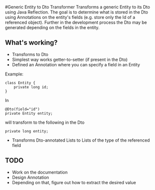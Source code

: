#Generic Entity to Dto Transformer
Transforms a generic Entity to its Dto using Java Reflection. The goal is to determine what is stored in the Dto using Annotations on the entity's fields (e.g. store only the Id of a referenced object). Further in the development process the Dto may be generated depending on the fields in the entity.

## What's working?
* Transforms <XYZ> to <XYZ>Dto
* Simplest way works getter-to-setter (if present in the Dto)
* Defined an Annotation where you can specify a field in an Entity

Example:

    class Entity {
        private long id;
    }
In <XYZ>

    @Dto(field="id")
    private Entity entity;
will transform to the following in the <XYZ>Dto 

    private long entity; 

* Transforms Dto-annotated Lists to Lists of the type of the referenced field

## TODO
* Work on the documentation
* Design Annotation
* Depending on that, figure out how to extract the desired value
